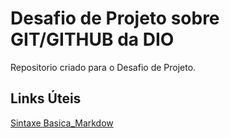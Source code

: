 # Desafio de Projeto sobre GIT/GITHUB da DIO
Repositorio criado para o Desafio de Projeto.

## Links Úteis
[Sintaxe Basica_Markdow](https://www.markdownguide.org/basic-syntax/)
